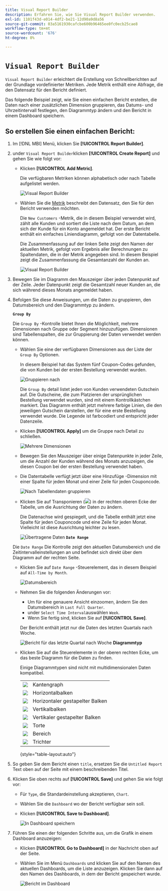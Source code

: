 ```yaml
---
title: Visual Report Builder
description: Erfahren Sie, wie Sie Visual Report Builder verwenden.
exl-id: 1101f43d-e014-4df2-be21-12d90a9d8a56
source-git-commit: 03a5161930cafcbe600b96465ee0fc0ecb25cae8
workflow-type: tm+mt
source-wordcount: '676'
ht-degree: 0%

---
```


# `Visual Report Builder`

`Visual Report Builder` erleichtert die Erstellung von Schnellberichten auf der Grundlage vordefinierter Metriken. Jede Metrik enthält eine Abfrage, die den Datensatz für den Bericht definiert.

Das folgende Beispiel zeigt, wie Sie einen einfachen Bericht erstellen, die Daten nach einer zusätzlichen Dimension gruppieren, das Datums- und Uhrzeitintervall festlegen, den Diagrammtyp ändern und den Bericht in einem Dashboard speichern.

## So erstellen Sie einen einfachen Bericht:

1. Im [!DNL MBI] Menü, klicken Sie **[!UICONTROL Report Builder]**.

1. under `Visual Report Builder`klicken **[!UICONTROL Create Report]** und gehen Sie wie folgt vor:

   * Klicken **[!UICONTROL Add Metric]**.

      Die verfügbaren Metriken können alphabetisch oder nach Tabelle aufgelistet werden.

      ![Visual Report Builder](../../assets/magento-bi-visual-report-builder-add-metric.png)

   * Wählen Sie die [Metrik](../../data-user/reports/ess-manage-data-metrics.md) beschreibt den Datensatz, den Sie für den Bericht verwenden möchten.

      Die `New Customers` -Metrik, die in diesem Beispiel verwendet wird, zählt alle Kunden und sortiert die Liste nach dem Datum, an dem sich der Kunde für ein Konto angemeldet hat. Der erste Bericht enthält ein einfaches Liniendiagramm, gefolgt von der Datentabelle.

      Die Zusammenfassung auf der linken Seite zeigt den Namen der aktuellen Metrik, gefolgt vom Ergebnis aller Berechnungen zu Spaltendaten, die in der Metrik angegeben sind. In diesem Beispiel zeigt die Zusammenfassung die Gesamtanzahl der Kunden an.

      ![Visual Report Builder](../../assets/magento-bi-report-builder-untitled.png)

1. Bewegen Sie im Diagramm den Mauszeiger über jeden Datenpunkt auf der Zeile. Jeder Datenpunkt zeigt die Gesamtzahl neuer Kunden an, die sich während dieses Monats angemeldet haben.

1. Befolgen Sie diese Anweisungen, um die Daten zu gruppieren, den Datumsbereich und den Diagrammtyp zu ändern.

   **`Group By`**

   Die `Group By` -Kontrolle bietet Ihnen die Möglichkeit, mehrere Dimensionen nach Gruppe oder Segment hinzuzufügen. Dimensionen sind Tabellenspalten, die zur Gruppierung der Daten verwendet werden können.

   * Wählen Sie eine der verfügbaren Dimensionen aus der Liste der `Group By` Optionen.

      In diesem Beispiel hat das System fünf Coupon-Codes gefunden, die von Kunden bei der ersten Bestellung verwendet wurden.

      ![Gruppieren nach](../../assets/magento-bi-report-builder-group-by-dimensions.png)

      Die `Group By` detail listet jeden von Kunden verwendeten Gutschein auf. Die Gutscheine, die zum Platzieren der ursprünglichen Bestellung verwendet wurden, sind mit einem Kontrollkästchen markiert. Das Diagramm enthält jetzt mehrere farbige Linien, die den jeweiligen Gutschein darstellen, der für eine erste Bestellung verwendet wurde. Die Legende ist farbcodiert und entspricht jeder Datenzeile.

   * Klicken **[!UICONTROL Apply]** um die Gruppe nach Detail zu schließen.

      ![Mehrere Dimensionen](../../assets/magento-bi-report-builder-group-by-dimension-detail.png)

   * Bewegen Sie den Mauszeiger über einige Datenpunkte in jeder Zeile, um die Anzahl der Kunden während des Monats anzuzeigen, die diesen Coupon bei der ersten Bestellung verwendet haben.

   * Die Datentabelle verfügt jetzt über eine Hinzufüge -Dimension mit einer Spalte für jeden Monat und einer Zeile für jeden Couponcode.

      ![Nach Tabellendaten gruppieren](../../assets/magento-bi-report-builder-group-by-table-data.png)

   * Klicken Sie auf Transponieren (![](../../assets/magento-bi-btn-transpose.png)) in der rechten oberen Ecke der Tabelle, um die Ausrichtung der Daten zu ändern.

      Die Datenachse wird gespiegelt, und die Tabelle enthält jetzt eine Spalte für jeden Couponcode und eine Zeile für jeden Monat. Vielleicht ist diese Ausrichtung leichter zu lesen.

      ![Übertragene Daten](../../assets/magento-bi-report-builder-group-by-table-data-transposed.png)
   **`Date Range`**

   Die `Date Range` Die Kontrolle zeigt den aktuellen Datumsbereich und die Zeitintervalleinstellungen an und befindet sich direkt über dem Diagramm auf der rechten Seite.

   * Klicken Sie auf `Date Range` -Steuerelement, das in diesem Beispiel auf `All-Time by Month`.

      ![Datumsbereich](../../assets/magento-bi-report-builder-date-range.png)

   * Nehmen Sie die folgenden Änderungen vor:

      * Um für eine genauere Ansicht einzoomen, ändern Sie den Datumsbereich in `Last Full Quarter`.
      * under `Select Time Interval`auswählen `Week`.
      * Wenn Sie fertig sind, klicken Sie auf **[!UICONTROL Save]**.

      Der Bericht enthält jetzt nur die Daten des letzten Quartals nach Woche.

      ![Bericht für das letzte Quartal nach Woche](../../assets/magento-bi-report-builder-date-range-quarter-by-week-chart.png)
   **Diagrammtyp**

   * Klicken Sie auf die Steuerelemente in der oberen rechten Ecke, um das beste Diagramm für die Daten zu finden.

      Einige Diagrammtypen sind nicht mit multidimensionalen Daten kompatibel.

      |  |  |
      |-----|-----|
      | ![](../../assets/magento-bi-btn-chart-line.png) | Kantengraph |
      | ![](../../assets/magento-bi-btn-chart-horz-bar.png) | Horizontalbalken |
      | ![](../../assets/magento-bi-btn-chart-horz-stacked-bar.png) | Horizontaler gestapelter Balken |
      | ![](../../assets/magento-bi-btn-chart-vert-bar.png) | Vertikalbalken |
      | ![](../../assets/magento-bi-btn-chart-vert-stacked-bar.png) | Vertikaler gestapelter Balken |
      | ![](../../assets/magento-bi-btn-chart-pie.png) | Torte |
      | ![](../../assets/magento-bi-btn-chart-area.png) | Bereich |
      | ![](../../assets/magento-bi-btn-chart-funnel.png) | Trichter |

      {style=&quot;table-layout:auto&quot;}




1. So geben Sie dem Bericht einen `title`, ersetzen Sie die `Untitled Report` Text oben auf der Seite mit einem beschreibenden Titel.

1. Klicken Sie oben rechts auf **[!UICONTROL Save]** und gehen Sie wie folgt vor:

   * Für `Type`, die Standardeinstellung akzeptieren, `Chart`.

   * Wählen Sie die `Dashboard` wo der Bericht verfügbar sein soll.

   * Klicken **[!UICONTROL Save to Dashboard]**.

      ![In Dashboard speichern](../../assets/magento-bi-report-builder-save-to-dashboard.png)

1. Führen Sie einen der folgenden Schritte aus, um die Grafik in einem Dashboard anzuzeigen:

   * Klicken **[!UICONTROL Go to Dashboard]** in der Nachricht oben auf der Seite.

   * Wählen Sie im Menü `Dashboards` und klicken Sie auf den Namen des aktuellen Dashboards, um die Liste anzuzeigen. Klicken Sie dann auf den Namen des Dashboards, in dem der Bericht gespeichert wurde.

      ![Bericht im Dashboard](../../assets/magento-bi-report-builder-my-dashboard.png)
